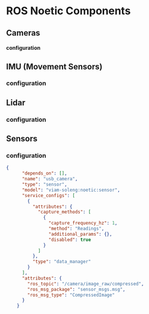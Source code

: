 # ROS Noetic Components

## Cameras

#### configuration

## IMU (Movement Sensors)

### configuration

## Lidar

### configuration

## Sensors

### configuration   

```json
{ 
      "depends_on": [],
      "name": "usb_camera",
      "type": "sensor",
      "model": "viam-soleng:noetic:sensor",
      "service_configs": [
        {
          "attributes": {
            "capture_methods": [
              {
                "capture_frequency_hz": 1,
                "method": "Readings",
                "additional_params": {},
                "disabled": true
              }
            ]
          },
          "type": "data_manager"
        }
      ],
      "attributes": {
        "ros_topic": "/camera/image_raw/compressed",
        "ros_msg_package": "sensor_msgs.msg",
        "ros_msg_type": "CompressedImage"
      }
    }
```